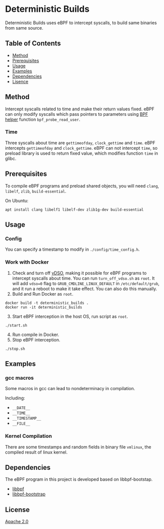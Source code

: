 # Deterministic Builds

Deterministic Builds uses eBPF to intercept syscalls, to build same binaries from same source.

## Table of Contents

- [Method](#method)
- [Prerequisites](#prerequisites)
- [Usage](#usage)
- [Examples](#examples)
- [Dependencies](#dependencies)
- [Lisence](#license)

## Method

Intercept syscalls related to time and make their return values fixed. eBPF can only modify syscalls which pass pointers to parameters using [BPF helper](https://man7.org/linux/man-pages/man7/bpf-helpers.7.html) function `bpf_probe_read_user`.

### Time

Three syscalls about time are `gettimeofday`, `clock_gettime` and `time`. eBPF intercepts `gettimeofday` and `clock_gettime`. eBPF can not intercept `time`, so preload library is used to return fixed value, which modifies function `time` in glibc.

## Prerequisites

To compile eBPF programs and preload shared objects, you will need `clang`, `libelf`, `zlib`, `build-essential`.

On Ubuntu:
```
apt install clang libelf1 libelf-dev zlib1g-dev build-essential
```

## Usage

### Config

You can specify a timestamp to modify in `./config/time_config.h`.

### Work with Docker

1. Check and turn off [vDSO](https://man7.org/linux/man-pages/man7/vdso.7.html), making it possible for eBPF programs to intercept syscalls about time. You can run `turn_off_vdso.sh` as `root`. It will add `vdso=0` flag to `GRUB_CMDLINE_LINUX_DEFAULT` in `/etc/default/grub`, and it run a reboot to make it take effect. You can also do this manually.
2. Build and Run Docker as `root`.
```shell
docker build -t deterministic_builds .
docker run -it deterministic_builds
```
3. Start eBPF interception in the host OS, run script as `root`.
```shell
./start.sh
```
4. Run compile in Docker.
5. Stop eBPF interception.
```shell
./stop.sh
```

## Examples

### gcc macros

Some macros in gcc can lead to nondeterminacy in compilation.

Including:

- `__DATE__`
- `__TIME__`
- `__TIMESTAMP__`
- `__FILE__`

### Kernel Compilation

There are some timestamps and random fields in binary file `vmlinux`, the compiled result of linux kernel.

## Dependencies

The eBPF program in this project is developed based on libbpf-bootstap.

- [libbpf](https://github.com/libbpf/libbpf.git)
- [libbpf-bootstrap](https://github.com/libbpf/libbpf-bootstrap)

## License

[Apache 2.0](../LICENSE)
